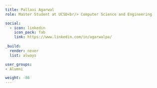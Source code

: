 ```yaml
---
title: Pallavi Agarwal
role: Master Student at UCSD<br/> Computer Science and Engineering

social:
  - icon: linkedin
    icon_pack: fab
    link: https://www.linkedin.com/in/agarwalpa/
    
_build:
  render: never
  list: always

user_groups:
- Alumni

weight: -86
---
```

